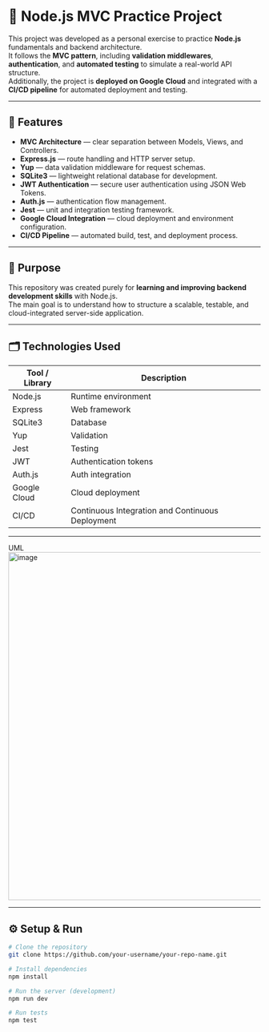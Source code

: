 # 🧩 Node.js MVC Practice Project

This project was developed as a personal exercise to practice **Node.js** fundamentals and backend architecture.  
It follows the **MVC pattern**, including **validation middlewares**, **authentication**, and **automated testing** to simulate a real-world API structure.  
Additionally, the project is **deployed on Google Cloud** and integrated with a **CI/CD pipeline** for automated deployment and testing.

---

## 🚀 Features

- **MVC Architecture** — clear separation between Models, Views, and Controllers.  
- **Express.js** — route handling and HTTP server setup.  
- **Yup** — data validation middleware for request schemas.  
- **SQLite3** — lightweight relational database for development.  
- **JWT Authentication** — secure user authentication using JSON Web Tokens.  
- **Auth.js** — authentication flow management.  
- **Jest** — unit and integration testing framework.  
- **Google Cloud Integration** — cloud deployment and environment configuration.  
- **CI/CD Pipeline** — automated build, test, and deployment process.

---

## 🧠 Purpose

This repository was created purely for **learning and improving backend development skills** with Node.js.  
The main goal is to understand how to structure a scalable, testable, and cloud-integrated server-side application.

---

## 🗂️ Technologies Used

| Tool / Library | Description |
|----------------|-------------|
| Node.js | Runtime environment |
| Express | Web framework |
| SQLite3 | Database |
| Yup | Validation |
| Jest | Testing |
| JWT | Authentication tokens |
| Auth.js | Auth integration |
| Google Cloud | Cloud deployment |
| CI/CD | Continuous Integration and Continuous Deployment |

---
UML
<br>
<img width="974" height="695" alt="image" src="https://github.com/user-attachments/assets/b3bde144-378f-4e9c-8602-242491d4b126" />

---

## ⚙️ Setup & Run

```bash
# Clone the repository
git clone https://github.com/your-username/your-repo-name.git

# Install dependencies
npm install

# Run the server (development)
npm run dev

# Run tests
npm test
